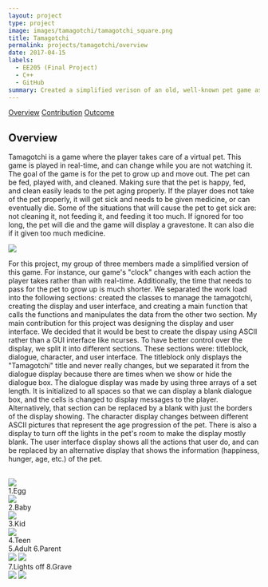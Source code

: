 ```yaml
---
layout: project
type: project
image: images/tamagotchi/tamagotchi_square.png
title: Tamagotchi
permalink: projects/tamagotchi/overview
date: 2017-04-15
labels:
  - EE205 (Final Project)
  - C++
  - GitHub
summary: Created a simplified verison of an old, well-known pet game as the final project for EE205 with a team of two other people.
---
```


<div class="ui three item menu">
  <a href="/projects/shaka-scheme/overview" class="active item">Overview</a>
  <a href="/projects/shaka-scheme/contribution" class="item">Contribution</a>
  <a href="/projects/shaka-scheme/outcome" class="item">Outcome</a>
</div>

<h2>Overview</h2>
<p>
Tamagotchi is a game where the player takes care of a virtual pet. This game is played in real-time, and can change while you are not watching it. The goal of the game is for the pet to grow up and move out. The pet can be fed, played with, and cleaned. Making sure that the pet is happy, fed, and clean easily leads to the pet aging properly. If the player does not take of the pet properly, it will get sick and needs to be given medicine, or can eventually die. Some of the situations that will cause the pet to get sick are: not cleaning it, not feeding it, and feeding it too much. If ignored for too long, the pet will die and the game will display a gravestone. It can also die if it given too much medicine. 
</p>

<img class="ui centered rounded image" src="/tamagotchi/tamagotchi_sample.png">


For this project, my group of three members made a simplified version of this game. For instance, our game's "clock" changes with each action the player takes rather than with real-time. Additionally, the time that needs to pass for the pet to grow up is much shorter. We separated the work load into the following sections: created the classes to manage the tamagotchi, creating the display and user interface, and creating a main function that calls the functions and manipulates the data from the other two section. My main contribution for this project was designing the display and user interface. We decided that it would be best to create the dispay using ASCII rather than a GUI interface like ncurses. To have better control over the display, we split it into different sections. These sections were: titleblock, dialogue, character, and user interface. The titleblock only displays the "Tamagotchi" title and never really changes, but we separated it from the dialogue display because there are times when we show or hide the dialogue box. The dialogue display was made by using three arrays of a set length. It is initialized to all spaces so that we can display a blank dialogue box, and the cells is changed  to display messages to the player. Alternatively, that section can be replaced by a blank with just the borders of the display showing. The character display changes between different ASCII pictures that represent the age progression of the pet. There is also a display to turn off the lights in the pet's room to make the display mostly blank. The user interface display shows all the actions that user do, and can be replaced by an alternative display that shows the information (happiness, hunger, age, etc.) of the pet.
<br><br>
<div class="ui medium centered rounded images">
  <div>
    <img class="ui image" src="/tamagotchi/tamagotchi_egg.png">
    <figcaption>1.Egg</figcaption>
  </div>
  <div>
    <img class="ui image" src="/tamagotchi/tamagotchi_baby.png">
    <figcaption>2.Baby</figcaption>
  </div>
  <div>
    <img class="ui image" src="/tamagotchi/tamagotchi_kid.png">
    <figcaption>3.Kid</figcaption>
  </div>
  <div>
    <img class="ui image" src="/tamagotchi/tamagotchi_teen.png">
    <figcaption>4.Teen</figcaption>
  </div>
</div

<figcaption>5.Adult   6.Parent</figcaption>
<div class="ui medium centered rounded images">
  <img class="ui image" src="/tamagotchi/tamagotchi_adult.png">
  <img class="ui image" src="/tamagotchi/tamagotchi_parent.png">
<figcaption>7.Lights off    8.Grave</figcaption>
<div class="ui medium rounded images">
  <img class="ui image" src="/tamagotchi/tamagotchi_lights.png">
  <img class="ui image" src="/tamagotchi/tamagotchi_grave.png">
</div>
